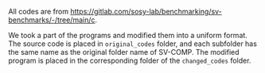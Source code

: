 All codes are from https://gitlab.com/sosy-lab/benchmarking/sv-benchmarks/-/tree/main/c. 

We took a part of the programs and modified them into a uniform format. 
The source code is placed in `original_codes` folder, and each subfolder has the same name as the original folder name of SV-COMP. The modified program is placed in the corresponding folder of the `changed_codes` folder.
